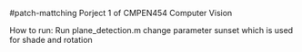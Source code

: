 #patch-mattching
Porject 1 of CMPEN454 Computer Vision

How to run:
  Run plane_detection.m
  change parameter sunset which is used for shade and rotation
